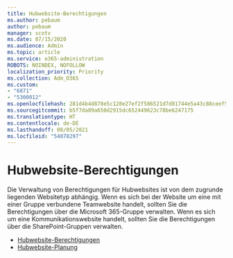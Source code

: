 ```yaml
---
title: Hubwebsite-Berechtigungen
ms.author: pebaum
author: pebaum
manager: scotv
ms.date: 07/15/2020
ms.audience: Admin
ms.topic: article
ms.service: o365-administration
ROBOTS: NOINDEX, NOFOLLOW
localization_priority: Priority
ms.collection: Adm_O365
ms.custom:
- "6871"
- "5300012"
ms.openlocfilehash: 281d4b4d878e5c128e27ef2f586521d7d81744e5a43c88ceef52c6aceeabf0a0
ms.sourcegitcommit: b5f7da89a650d2915dc652449623c78be6247175
ms.translationtype: HT
ms.contentlocale: de-DE
ms.lasthandoff: 08/05/2021
ms.locfileid: "54078297"
---
```

# <a name="hub-site-permissions"></a>Hubwebsite-Berechtigungen

Die Verwaltung von Berechtigungen für Hubwebsites ist von dem zugrunde liegenden Websitetyp abhängig. Wenn es sich bei der Website um eine mit einer Gruppe verbundene Teamwebsite handelt, sollten Sie die Berechtigungen über die Microsoft 365-Gruppe verwalten. Wenn es sich um eine Kommunikationswebsite handelt, sollten Sie die Berechtigungen über die SharePoint-Gruppen verwalten.

- [Hubwebsite-Berechtigungen](https://docs.microsoft.com/sharepoint/modern-experience-sharing-permissions#hub-site-permissions)  
- [Hubwebsite-Planung](https://docs.microsoft.com/sharepoint/planning-hub-sites)
